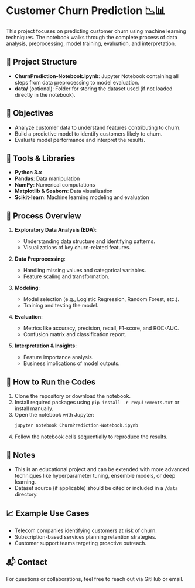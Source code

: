 # Customer Churn Prediction 📉📊

This project focuses on predicting customer churn using machine learning techniques. The notebook walks through the complete process of data analysis, preprocessing, model training, evaluation, and interpretation.

## 📁 Project Structure

- **ChurnPrediction-Notebook.ipynb**: Jupyter Notebook containing all steps from data preprocessing to model evaluation.
- **data/** (optional): Folder for storing the dataset used (if not loaded directly in the notebook).

## 🧠 Objectives

- Analyze customer data to understand features contributing to churn.
- Build a predictive model to identify customers likely to churn.
- Evaluate model performance and interpret the results.

## 🔧 Tools & Libraries

- **Python 3.x**
- **Pandas**: Data manipulation
- **NumPy**: Numerical computations
- **Matplotlib & Seaborn**: Data visualization
- **Scikit-learn**: Machine learning modeling and evaluation

## 🧪 Process Overview

1. **Exploratory Data Analysis (EDA)**:
   - Understanding data structure and identifying patterns.
   - Visualizations of key churn-related features.

2. **Data Preprocessing**:
   - Handling missing values and categorical variables.
   - Feature scaling and transformation.

3. **Modeling**:
   - Model selection (e.g., Logistic Regression, Random Forest, etc.).
   - Training and testing the model.

4. **Evaluation**:
   - Metrics like accuracy, precision, recall, F1-score, and ROC-AUC.
   - Confusion matrix and classification report.

5. **Interpretation & Insights**:
   - Feature importance analysis.
   - Business implications of model outputs.

## 🚀 How to Run the Codes

1. Clone the repository or download the notebook.
2. Install required packages using `pip install -r requirements.txt` or install manually.
3. Open the notebook with Jupyter:
   ```bash
   jupyter notebook ChurnPrediction-Notebook.ipynb
   ```
4. Follow the notebook cells sequentially to reproduce the results.

## 📌 Notes

- This is an educational project and can be extended with more advanced techniques like hyperparameter tuning, ensemble models, or deep learning.
- Dataset source (if applicable) should be cited or included in a `/data` directory.

## 📈 Example Use Cases

- Telecom companies identifying customers at risk of churn.
- Subscription-based services planning retention strategies.
- Customer support teams targeting proactive outreach.

## 📬 Contact

For questions or collaborations, feel free to reach out via GitHub or email.
